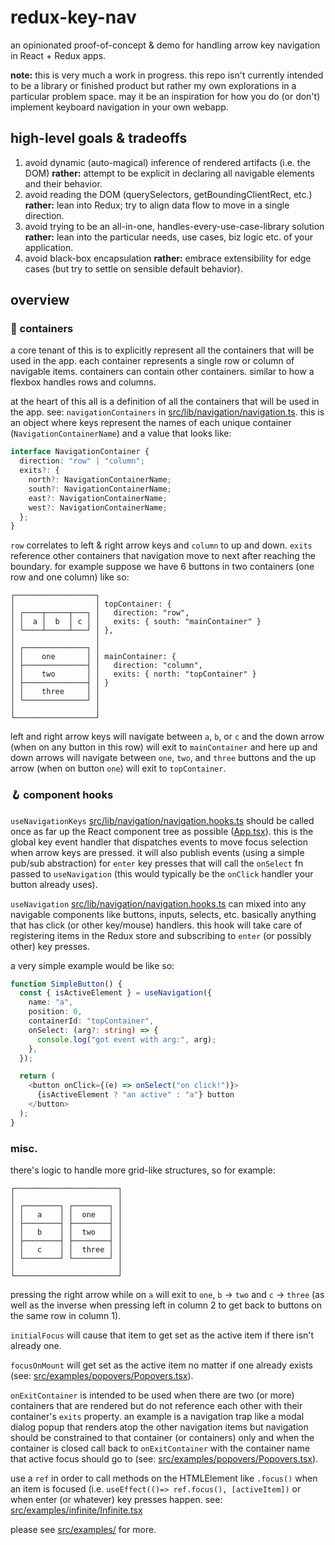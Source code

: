 # redux-key-nav

an opinionated proof-of-concept & demo for handling arrow key navigation in React + Redux apps.

**note:** this is very much a work in progress. this repo isn't currently intended to be a library or finished product but rather my own explorations in a particular problem space. may it be an inspiration for how you do (or don't) implement keyboard navigation in your own webapp.

## high-level goals & tradeoffs

1. avoid dynamic (auto-magical) inference of rendered artifacts (i.e. the DOM) **rather:** attempt to be explicit in declaring all navigable elements and their behavior.
2. avoid reading the DOM (querySelectors, getBoundingClientRect, etc.) **rather:** lean into Redux; try to align data flow to move in a single direction.
3. avoid trying to be an all-in-one, handles-every-use-case-library solution **rather:** lean into the particular needs, use cases, biz logic etc. of your application.
4. avoid black-box encapsulation **rather:** embrace extensibility for edge cases (but try to settle on sensible default behavior).

## overview

### 🧃 containers

a core tenant of this is to explicitly represent all the containers that will be used in the app. each container represents a single row or column of navigable items. containers can contain other containers. similar to how a flexbox handles rows and columns.

at the heart of this all is a definition of all the containers that will be used in the app. see: `navigationContainers` in [src/lib/navigation/navigation.ts](src/lib/navigation/navigation.ts). this is an object where keys represent the names of each unique container (`NavigationContainerName`) and a value that looks like:

```ts
interface NavigationContainer {
  direction: "row" | "column";
  exits?: {
    north?: NavigationContainerName;
    south?: NavigationContainerName;
    east?: NavigationContainerName;
    west?: NavigationContainerName;
  };
}
```

`row` correlates to left & right arrow keys and `column` to up and down. `exits` reference other containers that navigation move to next after reaching the boundary. for example suppose we have 6 buttons in two containers (one row and one column) like so:

```
┌──────────────────┐
│                  │ topContainer: {
│ ┌────┬─────┬───┐ │   direction: "row",
│ │  a │  b  │ c │ │   exits: { south: "mainContainer" }
│ └────┴─────┴───┘ │ },
│                  │
│ ┌──────────────┐ │
│ │    one       │ │ mainContainer: {
│ ├──────────────┤ │   direction: "column",
│ │    two       │ │   exits: { north: "topContainer" }
│ ├──────────────┤ │ }
│ │    three     │ │
│ └──────────────┘ │
│                  │
└──────────────────┘

```

left and right arrow keys will navigate between `a`, `b`, or `c` and the down arrow (when on any button in this row) will exit to `mainContainer` and here up and down arrows will navigate between `one`, `two`, and `three` buttons and the up arrow (when on button `one`) will exit to `topContainer`.

### 🪝 component hooks

`useNavigationKeys` [src/lib/navigation/navigation.hooks.ts](src/lib/navigation/navigation.hooks.ts) should be called once as far up the React component tree as possible ([App.tsx](src/App.tsx)). this is the global key event handler that dispatches events to move focus selection when arrow keys are pressed. it will also publish events (using a simple pub/sub abstraction) for `enter` key presses that will call the `onSelect` fn passed to `useNavigation` (this would typically be the `onClick` handler your button already uses).

`useNavigation` [src/lib/navigation/navigation.hooks.ts](src/lib/navigation/navigation.hooks.ts) can mixed into any navigable components like buttons, inputs, selects, etc. basically anything that has click (or other key/mouse) handlers. this hook will take care of registering items in the Redux store and subscribing to `enter` (or possibly other) key presses.

a very simple example would be like so:

```ts
function SimpleButton() {
  const { isActiveElement } = useNavigation({
    name: "a",
    position: 0,
    containerId: "topContainer",
    onSelect: (arg?: string) => {
      console.log("got event with arg:", arg);
    },
  });

  return (
    <button onClick={(e) => onSelect("on click!")}>
      {isActiveElement ? "an active" : "a"} button
    </button>
  );
}
```

### misc.

there's logic to handle more grid-like structures, so for example:

```
┌───────────────────────┐
│                       │
│ ┌────────┐ ┌────────┐ │
│ │   a    │ │  one   │ │
│ ├────────┤ ├────────┤ │
│ │   b    │ │  two   │ │
│ ├────────┤ ├────────┤ │
│ │   c    │ │  three │ │
│ └────────┘ └────────┘ │
│                       │
└───────────────────────┘
```

pressing the right arrow while on `a` will exit to `one`, `b` -> `two` and `c` -> `three` (as well as the inverse when pressing left in column 2 to get back to buttons on the same row in column 1).

`initialFocus` will cause that item to get set as the active item if there isn't already one.

`focusOnMount` will get set as the active item no matter if one already exists (see: [src/examples/popovers/Popovers.tsx](src/examples/popovers/Popovers.tsx)).

`onExitContainer` is intended to be used when there are two (or more) containers that are rendered but do not reference each other with their container's `exits` property. an example is a navigation trap like a modal dialog popup that renders atop the other navigation items but navigation should be constrained to that container (or containers) only and when the container is closed call back to `onExitContainer` with the container name that active focus should go to (see: [src/examples/popovers/Popovers.tsx](src/examples/popovers/Popovers.tsx)).

use a `ref` in order to call methods on the HTMLElement like `.focus()` when an item is focused (i.e. `useEffect(()=> ref.focus(), [activeItem])` or when enter (or whatever) key presses happen. see: [src/examples/infinite/Infinite.tsx](src/examples/infinite/Infinite.tsx)

please see [src/examples/](src/examples/) for more.

